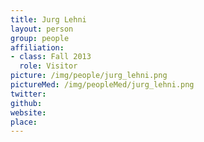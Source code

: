 ```yaml
---
title: Jurg Lehni
layout: person
group: people
affiliation:
- class: Fall 2013
  role: Visitor
picture: /img/people/jurg_lehni.png
pictureMed: /img/peopleMed/jurg_lehni.png
twitter:
github:
website:
place:
---
```

